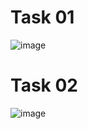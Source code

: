# Task 01
![image](https://github.com/user-attachments/assets/6299bc4f-1d58-4150-8d44-245ab129d5d8)


# Task 02
![image](https://github.com/user-attachments/assets/07840359-6fe6-444a-bebc-214e45bf5cdd)
